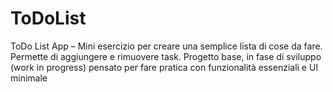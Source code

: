 # ToDoList
 ToDo List App – Mini esercizio per creare una semplice lista di cose da fare. Permette di aggiungere e rimuovere task. Progetto base, in fase di sviluppo (work in progress) pensato per fare pratica con funzionalità essenziali e UI minimale
